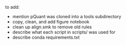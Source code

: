 to add:

- mention pQuant was cloned into a tools subdirectory
- copy, clean, and add figure notebook
- clean up align.smk to remove old rules
- describe what each script in scripts/ was used for
- describe conda requirements.txt
